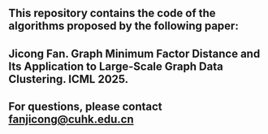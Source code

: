 ## This repository contains the code of the algorithms proposed by the following paper:

## Jicong Fan. Graph Minimum Factor Distance and Its Application to Large-Scale Graph Data Clustering. ICML 2025.

## For questions, please contact fanjicong@cuhk.edu.cn
